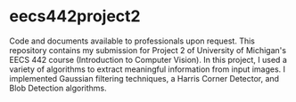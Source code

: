 # eecs442project2
Code and documents available to professionals upon request. This repository contains my submission for Project 2 of University of Michigan's EECS 442 course (Introduction to Computer Vision). In this project, I used a variety of algorithms to extract meaningful information from input images. I implemented Gaussian filtering techniques, a Harris Corner Detector, and Blob Detection algorithms.
